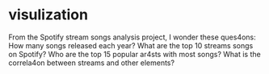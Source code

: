 # visulization
From the Spotify stream songs analysis project, I wonder these ques4ons:
How many songs released each year?
What are the top 10 streams songs on Spotify?
Who are the top 15 popular ar4sts with most songs?
What is the correla4on between streams and other elements?
